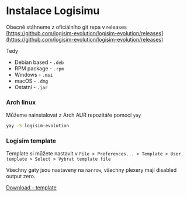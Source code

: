 # Instalace Logisimu

Obecně stáhneme z oficiálního git repa v releases [https://github.com/logisim-evolution/logisim-evolution/releases](https://github.com/logisim-evolution/logisim-evolution/releases)

Tedy

- Debian based - `.deb`
- RPM package - `.rpm`
- Windows - `.msi`
- macOS - `.dmg`
- Ostatní - `.jar`

### Arch linux

Můžeme nainstalovat z Arch AUR repozitáře pomocí `yay`
```bash
yay -S logisim-evolution
```

### Logisim template

Template si můžete nastavit v `File > Preferences... > Template > User template > Select > Vybrat template file`

Všechny gaty jsou nastaveny na `narrow`, všechny plexery mají disabled output zero.

[Download - template](../logisim/template.circ)
